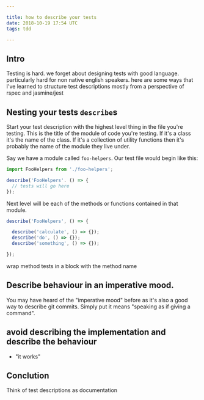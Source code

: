 ```yaml
---

title: how to describe your tests
date: 2018-10-19 17:54 UTC
tags: tdd

---
```



## Intro
Testing is hard.
we forget about designing tests with good language.
particularly hard for non native english speakers.
here are some ways that I've learned to structure test descriptions
mostly from a perspective of rspec and jasmine/jest

## Nesting your tests `describe`s

Start your test description with the highest level thing in the file you're testing. This is the title of the module of code you're testing. If it's a class it's the name of the class. If it's a collection of utility functions then it's probably the name of the module they live under.

Say we have a module called `foo-helpers`. Our test file would begin like this:

```js
import FooHelpers from './foo-helpers';

describe('FooHelpers'. () => {
  // tests will go here
});
```

Next level will be each of the methods or functions contained in that module.

```js
describe('FooHelpers', () => {

  describe('calculate', () => {});
  describe('do', () => {});
  describe('something', () => {});

});
```


wrap method tests in a block with the method name

## Describe behaviour in an imperative mood.

You may have heard of the "imperative mood" before as it's also a good way to describe git commits. Simply put it means "speaking as if giving a command".

## avoid describing the implementation and describe the behaviour
* "it works"

## Conclution

Think of test descriptions as documentation
